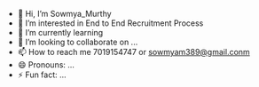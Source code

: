 - 👋 Hi, I’m Sowmya_Murthy
- 👀 I’m interested in End to End Recruitment Process
- 🌱 I’m currently learning 
- 💞️ I’m looking to collaborate on ...
- 📫 How to reach me 7019154747 or sowmyam389@gmail.conm
- 😄 Pronouns: ...
- ⚡ Fun fact: ...

<!---
Sowmya-M7/Sowmya-M7 is a ✨ special ✨ repository because its `README.md` (this file) appears on your GitHub profile.
You can click the Preview link to take a look at your changes.
--->

